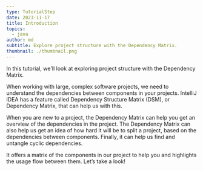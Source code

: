 ```yaml
---
type: TutorialStep
date: 2023-11-17
title: Introduction
topics:
  - java
author: md
subtitle: Explore project structure with the Dependency Matrix.
thumbnail: ./thumbnail.png
---
```


In this tutorial, we'll look at exploring project structure with the Dependency Matrix.

When working with large, complex software projects, we need to understand the dependencies between components in your projects. IntelliJ IDEA has a feature called Dependency Structure Matrix (DSM), or Dependency Matrix, that can help us with this.

When you are new to a project, the Dependency Matrix can help you get an overview of the dependencies in the project. The Dependency Matrix can also help us get an idea of how hard it will be to split a project, based on the dependencies between components. Finally, it can help us find and untangle cyclic dependencies.

It offers a matrix of the components in our project to help you and highlights the usage flow between them. Let’s take a look!
